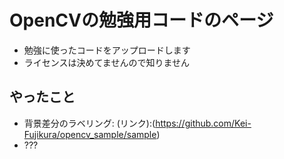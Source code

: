 # OpenCVの勉強用コードのページ

* 勉強に使ったコードをアップロードします
* ライセンスは決めてませんので知りません

## やったこと

* 背景差分のラベリング: (リンク):(https://github.com/Kei-Fujikura/opencv_sample/sample)
* ???
